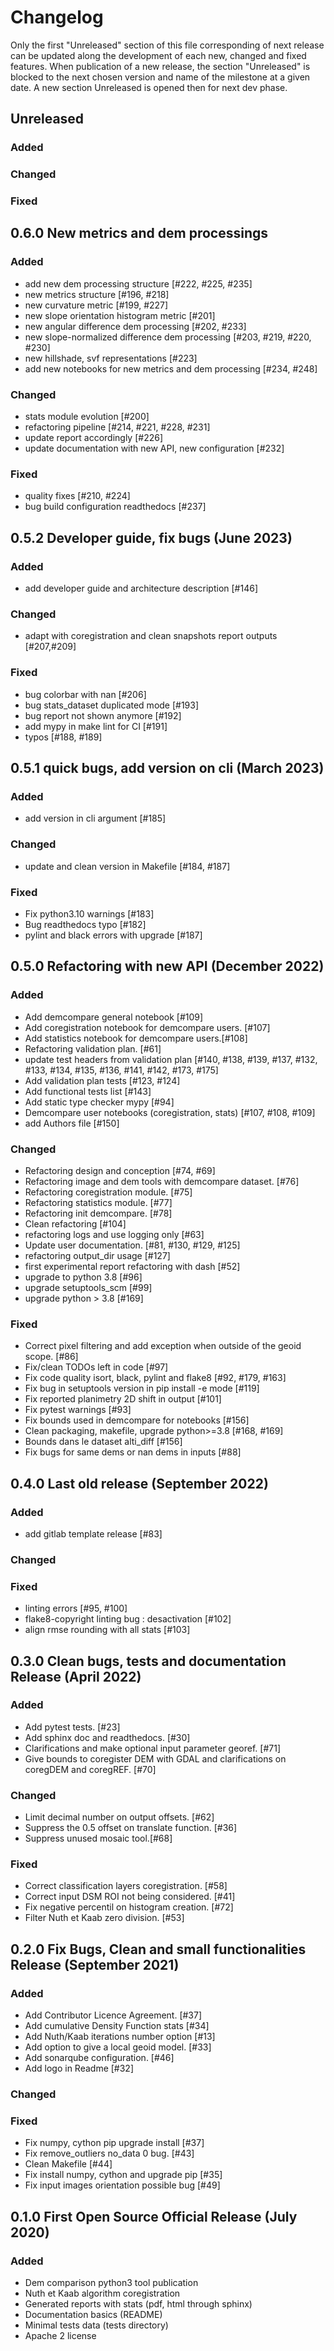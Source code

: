 # Changelog

Only the first "Unreleased" section of this file corresponding of next release can be updated along the development of each new, changed and fixed features.
When publication of a new release, the section "Unreleased" is blocked to the next chosen version and name of the milestone at a given date.
A new section Unreleased is opened then for next dev phase.

## Unreleased

### Added

### Changed

### Fixed

## 0.6.0 New metrics and dem processings

### Added

- add new dem processing structure [#222, #225, #235]
- new metrics structure [#196, #218]
- new curvature metric [#199, #227]
- new  slope orientation histogram metric [#201]
- new angular difference dem processing [#202, #233]
- new slope-normalized difference dem processing [#203, #219, #220, #230]
- new hillshade, svf representations [#223]
- add new notebooks for new metrics and dem processing [#234, #248]

### Changed

- stats module evolution [#200]
- refactoring pipeline [#214, #221, #228, #231]
- update report accordingly [#226]
- update documentation with new API, new configuration [#232]

### Fixed

- quality fixes [#210, #224]
- bug build configuration readthedocs [#237]

## 0.5.2 Developer guide, fix bugs (June 2023)

### Added

- add developer guide and architecture description [#146]

### Changed

- adapt with coregistration and clean snapshots report outputs [#207,#209]

### Fixed

- bug colorbar with nan [#206] 
- bug stats_dataset duplicated mode [#193]
- bug report not shown anymore [#192]
- add mypy in make lint for CI [#191]
- typos [#188, #189]

## 0.5.1 quick bugs, add version on cli (March 2023)

### Added

- add version in cli argument [#185]

### Changed

- update and clean version in Makefile [#184, #187]

### Fixed

- Fix python3.10 warnings [#183]
- Bug readthedocs typo [#182]
- pylint and black errors with upgrade [#187]

## 0.5.0 Refactoring with new API (December 2022)

### Added

- Add demcompare general notebook [#109]
- Add coregistration notebook for demcompare users. [#107]
- Add statistics notebook for demcompare users.[#108]
- Refactoring validation plan. [#61]
- update test headers from validation plan [#140, #138, #139, #137, #132, #133, #134, #135, #136, #141, #142, #173, #175]
- Add validation plan tests [#123, #124]
- Add functional tests list [#143]
- Add static type checker mypy [#94]
- Demcompare user notebooks (coregistration, stats) [#107, #108, #109]
- add Authors file [#150]

### Changed

- Refactoring design and conception [#74, #69]
- Refactoring image and dem tools with demcompare dataset. [#76]
- Refactoring coregistration module. [#75]
- Refactoring statistics module. [#77]
- Refactoring init demcompare. [#78]
- Clean refactoring [#104]
- refactoring logs and use logging only [#63]
- Update user documentation. [#81, #130, #129, #125]
- refactoring output_dir usage [#127]
- first experimental report refactoring with dash [#52]
- upgrade to python 3.8 [#96]
- upgrade setuptools_scm [#99]
- upgrade python > 3.8 [#169]

### Fixed

- Correct pixel filtering and add exception when outside of the geoid scope. [#86]
- Fix/clean TODOs left in code [#97]
- Fix code quality isort, black, pylint and flake8 [#92, #179, #163]
- Fix bug in setuptools version in pip install -e mode [#119]
- Fix reported planimetry 2D shift in output [#101]
- Fix pytest warnings [#93]
- Fix bounds used in demcompare for notebooks [#156]
- Clean packaging, makefile, upgrade python>=3.8 [#168, #169]
- Bounds dans le dataset alti_diff [#156]
- Fix bugs for same dems or nan dems in inputs [#88]

## 0.4.0 Last old release (September 2022)

### Added

- add gitlab template release [#83]

### Changed

### Fixed

- linting errors [#95, #100]
- flake8-copyright linting bug : desactivation [#102]
- align rmse rounding with all stats [#103]

## 0.3.0 Clean bugs, tests and documentation Release (April 2022)

### Added

- Add pytest tests. [#23]
- Add sphinx doc and readthedocs. [#30]
- Clarifications and make optional input parameter georef. [#71]
- Give bounds to coregister DEM with GDAL and clarifications on coregDEM and coregREF. [#70]

### Changed

- Limit decimal number on output offsets. [#62]
- Suppress the 0.5 offset on translate function. [#36]
- Suppress unused mosaic tool.[#68]

### Fixed

- Correct classification layers coregistration. [#58]
- Correct input DSM ROI not being considered. [#41]
- Fix negative percentil on histogram creation. [#72]
- Filter Nuth et Kaab zero division. [#53]

## 0.2.0 Fix Bugs, Clean and small functionalities Release (September 2021)

### Added

- Add Contributor Licence Agreement. [#37]
- Add cumulative Density Function stats [#34]
- Add Nuth/Kaab iterations number option [#13]
- Add option to give a local geoid model. [#33]
- Add sonarqube configuration. [#46]
- Add logo in Readme [#32]

### Changed

### Fixed

- Fix numpy, cython pip upgrade install [#37]
- Fix remove_outliers no_data 0 bug. [#43]
- Clean Makefile [#44]
- Fix install numpy, cython and upgrade pip [#35]
- Fix input images orientation possible bug [#49]

## 0.1.0 First Open Source Official Release (July 2020)

### Added

- Dem comparison python3 tool publication
- Nuth et Kaab algorithm coregistration
- Generated reports with stats (pdf, html through sphinx)
- Documentation basics (README)
- Minimal tests data (tests directory)
- Apache 2 license
